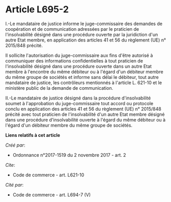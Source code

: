 # Article L695-2

I.-Le mandataire de justice informe le juge-commissaire des demandes de coopération et de communication adressées par le
praticien de l'insolvabilité désigné dans une procédure ouverte par la juridiction d'un autre Etat membre, en application des
articles 41 et 56 du règlement (UE) n° 2015/848 précité. 

Il sollicite l'autorisation du juge-commissaire aux fins d'être autorisé à communiquer des informations confidentielles à
tout praticien de l'insolvabilité désigné dans une procédure ouverte dans un autre Etat membre à l'encontre du même débiteur
ou à l'égard d'un débiteur membre du même groupe de sociétés et informe sans délai le débiteur, tout autre mandataire de
justice, les contrôleurs mentionnés à l'article L. 621-10 et le ministère public de la demande de communication. 

II.-Le mandataire de justice désigné dans la procédure d'insolvabilité soumet à l'approbation du juge-commissaire tout accord
ou protocole conclu en application des articles 41 et 56 du règlement (UE) n° 2015/848 précité avec tout praticien de
l'insolvabilité d'un autre Etat membre désigné dans une procédure d'insolvabilité ouverte à l'égard du même débiteur ou à
l'égard d'un débiteur membre du même groupe de sociétés.

**Liens relatifs à cet article**

_Créé par_:

  - Ordonnance n°2017-1519 du 2 novembre 2017 - art. 2

_Cite_:

  - Code de commerce - art. L621-10

_Cité par_:

  - Code de commerce - art. L694-7 (V)

